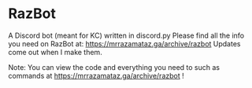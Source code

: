 # RazBot
A Discord bot (meant for KC) written in discord.py
Please find all the info you need on RazBot at: https://mrrazamataz.ga/archive/razbot
Updates come out when I make them.
 
Note: You can view the code and everything you need to such as commands at https://mrrazamataz.ga/archive/razbot !

